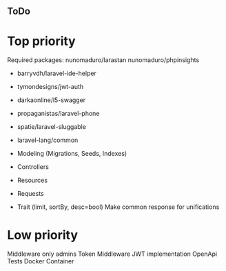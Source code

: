 ## ToDo

# Top priority
Required packages:
	nunomaduro/larastan
	nunomaduro/phpinsights
+	barryvdh/laravel-ide-helper
+	tymondesigns/jwt-auth
+	darkaonline/l5-swagger
+	propaganistas/laravel-phone
+	spatie/laravel-sluggable
+	laravel-lang/common

+ Modeling (Migrations, Seeds, Indexes)
+ Controllers
+ Resources
+ Requests
+ Trait (limit, sortBy, desc=bool)
Make common response for unifications

# Low priority
Middleware only admins
Token Middleware
JWT implementation
OpenApi
Tests
Docker Container